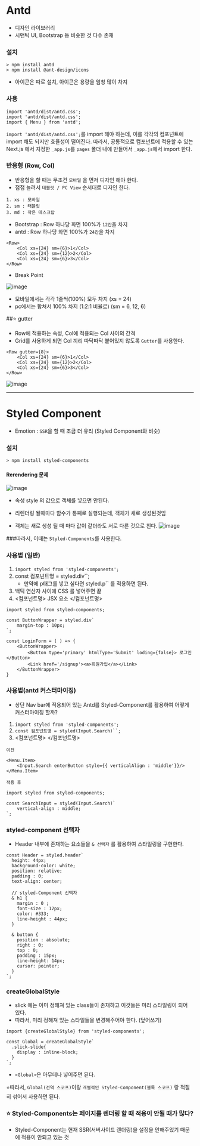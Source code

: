# Antd

* 디자인 라이브러리
* 시맨틱 UI, Bootstrap 등 비슷한 것 다수 존재 

### 설치 
```
> npm install antd 
> npm install @ant-design/icons
```
* 아이콘은 따로 설치, 아이콘은 용량을 엄청 많이 차지

### 사용
```
import 'antd/dist/antd.css';
import 'antd/dist/antd.css';
import { Menu } from 'antd'; 
```

`import 'antd/dist/antd.css';`를 import 해야 하는데, 이를 각각의 컴포넌트에 import 해도 되지만 효율성이 떨어진다. 
따라서, 공통적으로 컴포넌트에 적용할 수 있는 Next.js 에서 지정한 `_app.js`를 `pages` 폴더 내에 만들어서 `_app.js`에서 import 한다.


### 반응형 (Row, Col)
* 반응형을 할 때는 무조건 `모바일` 을 먼저 디자인 해야 한다. 
* 점점 늘려서 `태블릿 / PC View` 순서대로 디자인 한다. 

```
1. xs : 모바일
2. sm : 태블릿
3. md : 작은 데스크탑
```

* Bootstrap : Row 하나당 화면 100%가 `12칸`을 차지
* antd : Row 하나당 화면 100%가 `24칸`을 차지


```
<Row>
    <Col xs={24} sm={6}>1</Col>
    <Col xs={24} sm={12}>2</Col>
    <Col xs={24} sm={6}>3</Col>
</Row> 
```

* Break Point

![image](https://user-images.githubusercontent.com/63600953/137579957-5cde63b4-1794-4067-bd8e-f10137bb085a.png)


* 모바일에서는 각각 1줄씩(100%) 모두 차지 (xs = 24)
* pc에서는 합쳐서 100% 차지 (1:2:1 비율로) (sm = 6, 12, 6) 


##⭐ gutter
* Row에 적용하는 속성, Col에 적용되는 Col 사이의 간격
* Grid를 사용하게 되면 Col 끼리 따닥따닥 붙어있지 않도록 `Gutter`를 사용한다. 

```
<Row gutter={8}>
    <Col xs={24} sm={6}>1</Col>
    <Col xs={24} sm={12}>2</Col>
    <Col xs={24} sm={6}>3</Col>
</Row>
```

![image](https://user-images.githubusercontent.com/63600953/137580125-282c3733-fd8a-42af-b2de-aa0d69c60988.png)


---
# Styled Component
* Emotion : `SSR`을 할 때 조금 더 유리 (Styled Component와 비슷)

### 설치
```
> npm install styled-components
```

#### Rerendering 문제 

![image](https://user-images.githubusercontent.com/63600953/137662233-5ebb2e2a-37c5-4c65-8ff8-761ef5c39407.png)

* 속성 style 의 값으로 객체를 넣으면 안된다.


* 리렌더링 될때마다 함수가 통째로 실행되는데, 객체가 새로 생성된것임


* 객체는 새로 생성 될 때 마다 값이 같더라도 서로 다른 것으로 친다.
  ![image](https://user-images.githubusercontent.com/63600953/137662374-5eae7de0-4c44-4d3f-8064-5184fbcc6cbf.png)

###따라서, 이때는 `Styled-Components`를 사용한다. 


### 사용법 (일반)

1. `import styled from 'styled-components';` 
2. const 컴포넌트명 = styled.div``;
   * 만약에 p태그를 넣고 싶다면 styled.p`` 를 적용하면 된다.
3. 백틱 연산자 사이에 CSS 를 넣어주면 끝
4. <컴포넌트명> JSX 요소 </컴포넌트명>

```
import styled from styled-components; 

const ButtonWrapper = styled.div`
    margin-top : 10px; 
`;

const LoginForm = ( ) => {
    <ButtonWrapper>
        <Button type='primary' htmlType='Submit' loding={false}> 로그인 </Button>
        <Link href='/signup'><a>회원가입</a></Link> 
    </ButtonWrapper>
}

```


### 사용법(antd 커스터마이징)

* 상단 Nav bar에 적용되어 있는 Antd를 Styled-Component를 활용하여 어떻게 커스터마이징 할까? 
1. `import styled from 'styled-components';`
2. `const 컴포넌트명 = styled(Input.Search)``;`
3. <컴포넌트명> </컴포넌트명>

`이전`
```
<Menu.Item>
    <Input.Search enterButton style={{ verticalAlign : 'middle'}}/>
</Menu.Item>
```


`적용 후`

```
import styled from styled-components;

const SearchInput = styled(Input.Search)`
    vertical-align : middle; 
`;

```

### styled-component 선택자
* Header 내부에 존재하는 요소들을 `& 선택자` 를 활용하여 스타일링을 구현한다. 

```
const Header = styled.header`
  height: 44px;
  background-color: white;
  position: relative;
  padding : 0;
  text-align: center;
  
  // styled-Component 선택자
  & h1 {
    margin : 0 ;
    font-size : 12px; 
    color: #333; 
    line-height : 44px;
  }
  
  & button {
    position : absolute;
    right : 0;
    top : 0;
    padding : 15px; 
    line-height: 14px;
    cursor: pointer;
  }  
`;
```

### createGlobalStyle 
* slick 에는 이미 정해져 있는 class들이 존재하고 이것들은 미리 스타일링이 되어 있다.
* 따라서, 미리 정해져 있는 스타일들을 변경해주어야 한다. (덮어쓰기)


```
import {createGlobalStyle} from 'styled-components';

const Global = createGlobalStyle`
  .slick-slide{
    display : inline-block; 
  }
`;
```

* `<Global>`은 아무데나 넣어주면 된다.

⭐따라서, `Global(전역 스코프)`이랑 `개별적인 Styled-Component(블록 스코프)` 랑 적절히 섞어서 사용하면 된다.


### ⭐ Styled-Components는 페이지를 렌더링 할 때 적용이 안될 때가 많다? 
- Styled-Component는 현재 SSR(서버사이드 렌더링)을 설정을 안해주었기 때문에
적용이 안되고 있는 것